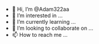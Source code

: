 - 👋 Hi, I’m @Adam322aa
- 👀 I’m interested in ...
- 🌱 I’m currently learning ...
- 💞️ I’m looking to collaborate on ...
- 📫 How to reach me ...

<!---
Adam322aa/Adam322aa is a ✨ special ✨ repository because its `README.md` (this file) appears on your GitHub profile.
You can click the Preview link to take a look at your changes.
--->
